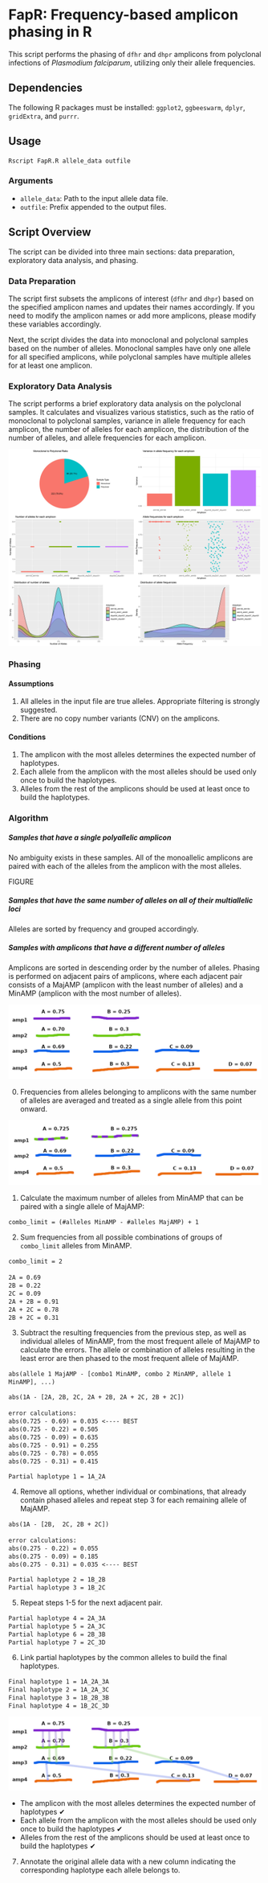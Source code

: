 # FapR: Frequency-based amplicon phasing in R

This script performs the phasing of `dfhr` and `dhpr` amplicons from polyclonal infections of *Plasmodium falciparum*, utilizing only their allele frequencies.

## Dependencies

The following R packages must be installed: `ggplot2`, `ggbeeswarm`, `dplyr`, `gridExtra`, and `purrr`.

## Usage

```shell
Rscript FapR.R allele_data outfile
```

### Arguments

- `allele_data`: Path to the input allele data file.
- `outfile`: Prefix appended to the output files.

## Script Overview

The script can be divided into three main sections: data preparation, exploratory data analysis, and phasing.

### Data Preparation

The script first subsets the amplicons of interest (`dfhr` and `dhpr`) based on the specified amplicon names and updates their names accordingly. If you need to modify the amplicon names or add more amplicons, please modify these variables accordingly.

Next, the script divides the data into monoclonal and polyclonal samples based on the number of alleles. Monoclonal samples have only one allele for all specified amplicons, while polyclonal samples have multiple alleles for at least one amplicon.

### Exploratory Data Analysis

The script performs a brief exploratory data analysis on the polyclonal samples. It calculates and visualizes various statistics, such as the ratio of monoclonal to polyclonal samples, variance in allele frequency for each amplicon, the number of alleles for each amplicon, the distribution of the number of alleles, and allele frequencies for each amplicon.

![output_EDA.jpg](https://github.com/manuelgug/FapR/blob/main/images/EDA.jpg)

### Phasing

#### Assumptions
1. All alleles in the input file are true alleles. Appropriate filtering is strongly suggested.
2. There are no copy number variants (CNV) on the amplicons.

#### Conditions
1. The amplicon with the most alleles determines the expected number of haplotypes.
2. Each allele from the amplicon with the most alleles should be used only once to build the haplotypes.
3. Alleles from the rest of the amplicons should be used at least once to build the haplotypes.

### Algorithm

##### Samples that have a single polyallelic amplicon
No ambiguity exists in these samples. All of the monoallelic amplicons are paired with each of the alleles from the amplicon with the most alleles.

FIGURE

##### Samples that have the same number of alleles on all of their multiallelic loci
Alleles are sorted by frequency and grouped accordingly.

##### Samples with amplicons that have a different number of alleles

Amplicons are sorted in descending order by the number of alleles. Phasing is performed on adjacent pairs of amplicons, where each adjacent pair consists of a MajAMP (amplicon with the least number of alleles) and a MinAMP (amplicon with the most number of alleles).

![FIGURE_1.png](https://github.com/manuelgug/FapR/blob/main/images/FIGURE_1.png)

0. Frequencies from alleles belonging to amplicons with the same number of alleles are averaged and treated as a single allele from this point onward.

![FIGURE_2.png](https://github.com/manuelgug/FapR/blob/main/images/FIGURE_2.png)

1. Calculate the maximum number of alleles from MinAMP that can be paired with a single allele of MajAMP:
```shell
combo_limit = (#alleles MinAMP - #alleles MajAMP) + 1
```
2. Sum frequencies from all possible combinations of groups of `combo_limit` alleles from MinAMP.
 
```shell
combo_limit = 2

2A = 0.69
2B = 0.22
2C = 0.09
2A + 2B = 0.91
2A + 2C = 0.78
2B + 2C = 0.31
```

3. Subtract the resulting frequencies from the previous step, as well as individual alleles of MinAMP, from the most frequent allele of MajAMP to calculate the errors. The allele or combination of alleles resulting in the least error are then phased to the most frequent allele of MajAMP.
```shell
abs(allele 1 MajAMP - [combo1 MinAMP, combo 2 MinAMP, allele 1 MinAMP], ...)
```
```shell
abs(1A - [2A, 2B, 2C, 2A + 2B, 2A + 2C, 2B + 2C])

error calculations:
abs(0.725 - 0.69) = 0.035 <---- BEST
abs(0.725 - 0.22) = 0.505
abs(0.725 - 0.09) = 0.635
abs(0.725 - 0.91) = 0.255
abs(0.725 - 0.78) = 0.055 
abs(0.725 - 0.31) = 0.415
```
```shell
Partial haplotype 1 = 1A_2A
```

4. Remove all options, whether individual or combinations, that already contain phased alleles and repeat step 3 for each remaining allele of MajAMP.

```shell
abs(1A - [2B,  2C, 2B + 2C])

error calculations:
abs(0.275 - 0.22) = 0.055
abs(0.275 - 0.09) = 0.185
abs(0.275 - 0.31) = 0.035 <---- BEST
```
```shell
Partial haplotype 2 = 1B_2B
Partial haplotype 3 = 1B_2C
```
5. Repeat steps 1-5 for the next adjacent pair.

```shell
Partial haplotype 4 = 2A_3A
Partial haplotype 5 = 2A_3C
Partial haplotype 6 = 2B_3B
Partial haplotype 7 = 2C_3D
```
6. Link partial haplotypes by the common alleles to build the final haplotypes.

 ```shell
Final haplotype 1 = 1A_2A_3A
Final haplotype 2 = 1A_2A_3C
Final haplotype 3 = 1B_2B_3B
Final haplotype 4 = 1B_2C_3D
```

![FIGURE_3.png](https://github.com/manuelgug/FapR/blob/main/images/FIGURE_3.png)

- The amplicon with the most alleles determines the expected number of haplotypes ✔
- Each allele from the amplicon with the most alleles should be used only once to build the haplotypes ✔
- Alleles from the rest of the amplicons should be used at least once to build the haplotypes ✔

7. Annotate the original allele data with a new column indicating the corresponding haplotype each allele belongs to.

